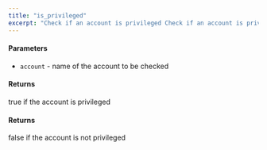 ```yaml
---
title: "is_privileged"
excerpt: "Check if an account is privileged Check if an account is privileged."
---
```

#### Parameters
* `account` - name of the account to be checked 

#### Returns
true if the account is privileged 

#### Returns
false if the account is not privileged